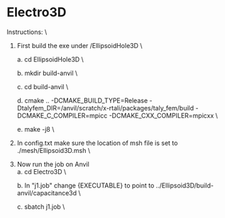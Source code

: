 # Electro3D

Instructions: \

1. First build the exe under /EllipsoidHole3D \
   
   a. cd EllipsoidHole3D \
   
   b. mkdir build-anvil \
   
   c. cd build-anvil \
   
   d. cmake .. -DCMAKE_BUILD_TYPE=Release -Dtalyfem_DIR=/anvil/scratch/x-rtali/packages/taly_fem/build -DCMAKE_C_COMPILER=mpicc -DCMAKE_CXX_COMPILER=mpicxx \
   
   e. make -j8 \

3. In config.txt make sure the location of msh file is set to ./mesh/Ellipsoid3D.msh \

4. Now run the job on Anvil \
   a. cd Electro3D \
   
   b. In "j1.job" change {EXECUTABLE} to point to ../Ellipsoid3D/build-anvil/capacitance3d \
   
   c. sbatch j1.job \
